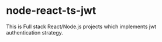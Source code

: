 # node-react-ts-jwt

This is Full stack React/Node.js projects which implements jwt authentication strategy.

